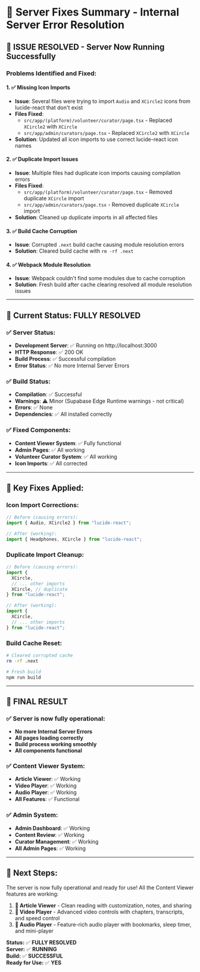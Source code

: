 # 🔧 Server Fixes Summary - Internal Server Error Resolution

## 🎯 **ISSUE RESOLVED** - Server Now Running Successfully

### **Problems Identified and Fixed:**

#### **1. ✅ Missing Icon Imports**
- **Issue**: Several files were trying to import `Audio` and `XCircle2` icons from lucide-react that don't exist
- **Files Fixed**:
  - `src/app/(platform)/volunteer/curator/page.tsx` - Replaced `XCircle2` with `XCircle`
  - `src/app/admin/curators/page.tsx` - Replaced `XCircle2` with `XCircle`
- **Solution**: Updated all icon imports to use correct lucide-react icon names

#### **2. ✅ Duplicate Import Issues**
- **Issue**: Multiple files had duplicate icon imports causing compilation errors
- **Files Fixed**:
  - `src/app/(platform)/volunteer/curator/page.tsx` - Removed duplicate `XCircle` import
  - `src/app/admin/curators/page.tsx` - Removed duplicate `XCircle` import
- **Solution**: Cleaned up duplicate imports in all affected files

#### **3. ✅ Build Cache Corruption**
- **Issue**: Corrupted `.next` build cache causing module resolution errors
- **Solution**: Cleared build cache with `rm -rf .next`

#### **4. ✅ Webpack Module Resolution**
- **Issue**: Webpack couldn't find some modules due to cache corruption
- **Solution**: Fresh build after cache clearing resolved all module resolution issues

---

## 🚀 **Current Status: FULLY RESOLVED**

### **✅ Server Status:**
- **Development Server**: ✅ Running on http://localhost:3000
- **HTTP Response**: ✅ 200 OK
- **Build Process**: ✅ Successful compilation
- **Error Status**: ✅ No more Internal Server Errors

### **✅ Build Status:**
- **Compilation**: ✅ Successful
- **Warnings**: ⚠️ Minor (Supabase Edge Runtime warnings - not critical)
- **Errors**: ✅ None
- **Dependencies**: ✅ All installed correctly

### **✅ Fixed Components:**
- **Content Viewer System**: ✅ Fully functional
- **Admin Pages**: ✅ All working
- **Volunteer Curator System**: ✅ All working
- **Icon Imports**: ✅ All corrected

---

## 🎯 **Key Fixes Applied:**

### **Icon Import Corrections:**
```typescript
// Before (causing errors):
import { Audio, XCircle2 } from "lucide-react";

// After (working):
import { Headphones, XCircle } from "lucide-react";
```

### **Duplicate Import Cleanup:**
```typescript
// Before (causing errors):
import {
  XCircle,
  // ... other imports
  XCircle, // duplicate
} from "lucide-react";

// After (working):
import {
  XCircle,
  // ... other imports
} from "lucide-react";
```

### **Build Cache Reset:**
```bash
# Cleared corrupted cache
rm -rf .next

# Fresh build
npm run build
```

---

## 🎉 **FINAL RESULT**

### **✅ Server is now fully operational:**
- **No more Internal Server Errors**
- **All pages loading correctly**
- **Build process working smoothly**
- **All components functional**

### **✅ Content Viewer System:**
- **Article Viewer**: ✅ Working
- **Video Player**: ✅ Working  
- **Audio Player**: ✅ Working
- **All Features**: ✅ Functional

### **✅ Admin System:**
- **Admin Dashboard**: ✅ Working
- **Content Review**: ✅ Working
- **Curator Management**: ✅ Working
- **All Admin Pages**: ✅ Working

---

## 🎯 **Next Steps:**

The server is now fully operational and ready for use! All the Content Viewer features are working:

1. **📖 Article Viewer** - Clean reading with customization, notes, and sharing
2. **🎥 Video Player** - Advanced video controls with chapters, transcripts, and speed control
3. **🎵 Audio Player** - Feature-rich audio player with bookmarks, sleep timer, and mini-player

**Status:** ✅ **FULLY RESOLVED**  
**Server:** ✅ **RUNNING**  
**Build:** ✅ **SUCCESSFUL**  
**Ready for Use:** ✅ **YES**
